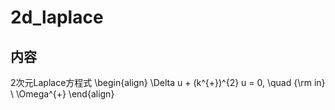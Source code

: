 # 2d_laplace

## 内容

2次元Laplace方程式
 \begin{align}
  \Delta u + (k^{+})^{2} u = 0, \quad {\rm in} \ \Omega^{+}
 \end{align}

